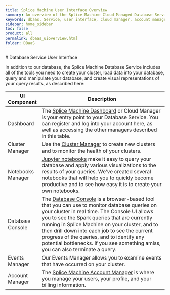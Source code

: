 ```yaml
---
title: Splice Machine User Interface Overview
summary: An overview of the Splice Machine Cloud Managed Database Service.
keywords: dbaas, Service, user interface, cloud manager, account manager, events manager, ui for service
sidebar: home_sidebar
toc: false
product: all
permalink: dbaas_uioverview.html
folder: DBaaS
---
```

<section>
<div class="TopicContent" data-swiftype-index="true" markdown="1">
# Database Service User Interface

In addition to our database, the Splice Machine Database Service
includes all of the tools you need to create your cluster, load data
into your database, query and manipulate your database, and create
visual representations of your query results, as described here:

<table>
    <col width="20%" />
    <col />
    <thead>
        <tr>
            <th>UI Component</th>
            <th>Description</th>
        </tr>
    </thead>
    <tbody>
        <tr>
            <td>Dashboard</td>
            <td>The <a href="dbaas_cm_intro.html">Splice Machine Dashboard</a> or <span class="ConsoleLink">Cloud Manager</span> is your entry point to your Database Service. You can register and log into your account here, as well as accessing the other managers described in this table.</td>
        </tr>
        <tr>
            <td>Cluster Manager</td>
            <td>Use the <a href="dbaas_cm_initialstartup.html">Cluster Manager</a> to create new clusters and to monitor the health of your clusters.</td>
        </tr>
        <tr>
            <td>Notebooks Manager</td>
            <td><a href="dbaas_jup_intro.html">Jupyter notebooks</a> make it easy to query your database and apply various visualizations to the results of your queries. We've created several notebooks that will help you to quickly become productive and to see how easy it is to create your own notebooks.</td>
        </tr>
        <tr>
            <td>Database Console</td>
            <td>The <a href="tutorials_dbconsole_intro.html">Database Console</a> is a browser-based tool that you can use to monitor database queries on your cluster in real time. The Console UI allows you to see the Spark queries that are currently running in Splice Machine on your cluster, and to then drill down into each job to see the current progress of the queries, and to identify any potential bottlenecks. If you see something amiss, you can also terminate a query.</td>
        </tr>
        <tr>
            <td>Events Manager</td>
            <td>Our <span class="ConsoleLink">Events Manager</span> allows you to examine events that have occurred on your cluster.</td>
        </tr>
        <tr>
            <td>Account Manager</td>
            <td>The <a href="dbaas_cm_acctmanage.html">Splice Machine Account Manager</a> is where you manage your users, your profile, and your billing information.</td>
        </tr>
    </tbody>
</table>
</div>
</section>
